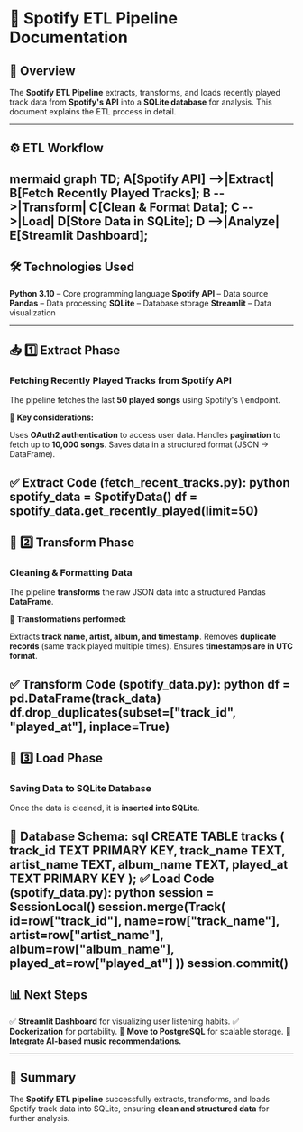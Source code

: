 # **🔄 Spotify ETL Pipeline Documentation**

## **📌 Overview**

The **Spotify ETL Pipeline** extracts, transforms, and loads recently played track data from **Spotify's API** into a **SQLite database** for analysis. This document explains the ETL process in detail.

---

## **⚙️ ETL Workflow**
mermaid
graph TD;
    A[Spotify API] -->|Extract| B[Fetch Recently Played Tracks];
    B -->|Transform| C[Clean & Format Data];
    C -->|Load| D[Store Data in SQLite];
    D -->|Analyze| E[Streamlit Dashboard];
---

## **🛠️ Technologies Used**

**Python 3.10** – Core programming language
**Spotify API** – Data source
**Pandas** – Data processing
**SQLite** – Database storage
**Streamlit** – Data visualization

---

## **📥 1️⃣ Extract Phase**

### **Fetching Recently Played Tracks from Spotify API**

The pipeline fetches the last **50 played songs** using Spotify's \\ endpoint.

🔹 **Key considerations:**

Uses **OAuth2 authentication** to access user data.
Handles **pagination** to fetch up to **10,000 songs**.
Saves data in a structured format (JSON → DataFrame).

✅ **Extract Code (fetch\_recent\_tracks.py):**
python
spotify_data = SpotifyData()
df = spotify_data.get_recently_played(limit=50)
---

## **🔄 2️⃣ Transform Phase**

### **Cleaning & Formatting Data**

The pipeline **transforms** the raw JSON data into a structured Pandas **DataFrame**.

🔹 **Transformations performed:**

Extracts **track name, artist, album, and timestamp**.
Removes **duplicate records** (same track played multiple times).
Ensures **timestamps are in UTC format**.

✅ **Transform Code (spotify\_data.py):**
python
df = pd.DataFrame(track_data)
df.drop_duplicates(subset=["track_id", "played_at"], inplace=True)
---

## **💾 3️⃣ Load Phase**

### **Saving Data to SQLite Database**

Once the data is cleaned, it is **inserted into SQLite**.

🔹 **Database Schema:**
sql
CREATE TABLE tracks (
    track_id TEXT PRIMARY KEY,
    track_name TEXT,
    artist_name TEXT,
    album_name TEXT,
    played_at TEXT PRIMARY KEY
);
✅ **Load Code (spotify\_data.py):**
python
session = SessionLocal()
session.merge(Track(
    id=row["track_id"],
    name=row["track_name"],
    artist=row["artist_name"],
    album=row["album_name"],
    played_at=row["played_at"]
))
session.commit()
---

## **📊 Next Steps**

✅ **Streamlit Dashboard** for visualizing user listening habits.
✅ **Dockerization** for portability.
🔹 **Move to PostgreSQL** for scalable storage.
🔹 **Integrate AI-based music recommendations.**

---

## **📄 Summary**

The **Spotify ETL pipeline** successfully extracts, transforms, and loads Spotify track data into SQLite, ensuring **clean and structured data** for further analysis.